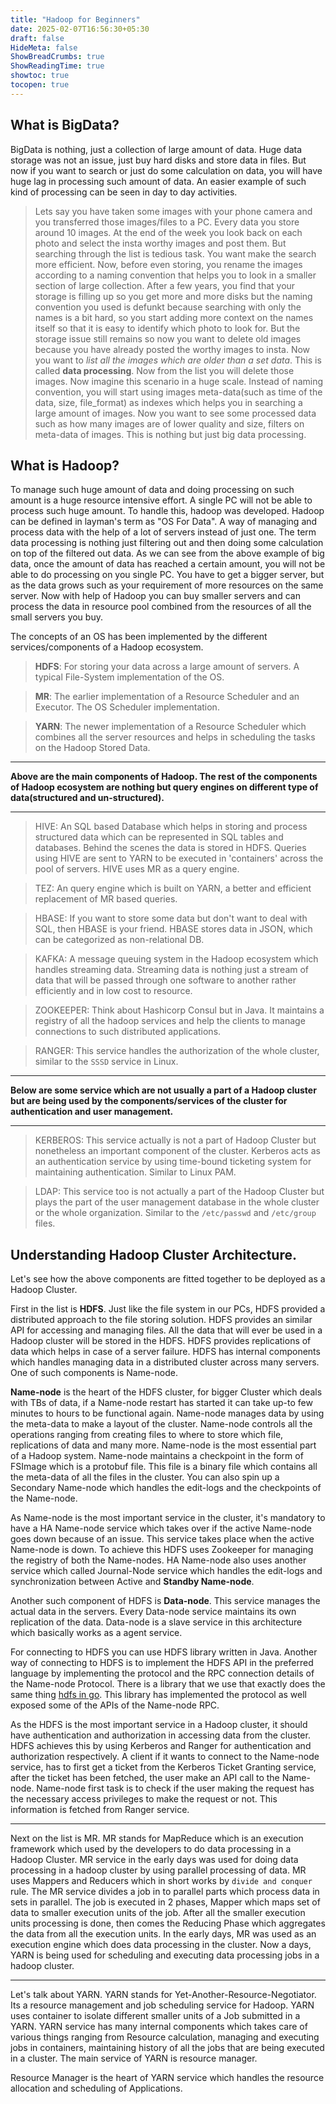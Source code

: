 ```yaml
---
title: "Hadoop for Beginners"
date: 2025-02-07T16:56:30+05:30
draft: false
HideMeta: false
ShowBreadCrumbs: true
ShowReadingTime: true
showtoc: true
tocopen: true
---
```

## **What is BigData?**

BigData is nothing, just a collection of large amount of data. Huge data storage was not an issue, just buy hard disks and store data in files. But now if you want to search or just do some calculation on data, you will have huge lag in processing such amount of data. An easier example of such kind of processing can be seen in day to day activities.

> Lets say you have taken some images with your phone camera and you transferred those images/files to a PC. Every data you store around 10 images. At the end of the week you look back on each photo and select the insta worthy images and post them. But searching through the list is tedious task. You want make the search more efficient. Now, before even storing, you rename the images according to a naming convention that helps you to look in a smaller section of large collection. After a few years, you find that your storage is filling up so you get more and more disks but the naming convention you used is defunkt because searching with only the names is a bit hard, so you start adding more context on the names itself so that it is easy to identify which photo to look for. But the storage issue still remains so now you want to delete old images because you have already posted the worthy images to insta. Now you want to _list all the images which are older than a set data_. This is called **data processing**. Now from the list you will delete those images.
Now imagine this scenario in a huge scale. Instead of naming convention, you will start using images meta-data(such as time of the data, size, file_format) as indexes which helps you in searching a large amount of images. Now you want to see some processed data such as how many images are of lower quality and size, filters on meta-data of images. This is nothing but just big data processing.


## **What is Hadoop?**

To manage such huge amount of data and doing processing on such amount is a huge resource intensive effort. A single PC will not be able to process such huge amount. To handle this, hadoop was developed.
Hadoop can be defined in layman's term as "OS For Data". A way of managing and process data with the help of a lot of servers instead of just one. The term data processing is nothing just filtering out and then doing some calculation on top of the filtered out data. As we can see from the above example of big data, once the amount of data has reached a certain amount, you will not be able to do processing on you single PC. You have to get a bigger server, but as the data grows such as your requirement of more resources on the same server. Now with help of Hadoop you can buy smaller servers and can process the data in resource pool combined from the resources of all the small servers you buy.

The concepts of an OS has been implemented by the different services/components of a Hadoop ecosystem.

> **HDFS**: For storing your data across a large amount of servers. A typical File-System implementation of the OS.

> **MR**: The earlier implementation of a Resource Scheduler and an Executor. The OS Scheduler implementation.

> **YARN**: The newer implementation of a Resource Scheduler which combines all the server resources and helps in scheduling the tasks on the Hadoop Stored Data.

---

**Above are the main components of Hadoop. The rest of the components of Hadoop ecosystem are nothing but query engines on different type of data(structured and un-structured).**

---

> HIVE: An SQL based Database which helps in storing and process structured data which can be represented in SQL tables and databases. Behind the scenes the data is stored in HDFS. Queries using HIVE are sent to YARN to be executed in 'containers' across the pool of servers. HIVE uses MR as a query engine.

> TEZ: An query engine which is built on YARN, a better and efficient replacement of MR based queries.

> HBASE: If you want to store some data but don't want to deal with SQL, then HBASE is your friend. HBASE stores data in JSON, which can be categorized as non-relational DB.

> KAFKA: A message queuing system in the Hadoop ecosystem which handles streaming data. Streaming data is nothing just a stream of data that will be passed through one software to another rather efficiently and in low cost to resource.

> ZOOKEEPER: Think about Hashicorp Consul but in Java. It maintains a registry of all the hadoop services and help the clients to manage connections to such distributed applications.

> RANGER: This service handles the authorization of the whole cluster, similar to the `SSSD` service in Linux.

---

**Below are some service which are not usually a part of a Hadoop cluster but are being used by the components/services of the cluster for authentication and user management.**

---


> KERBEROS: This service actually is not a part of Hadoop Cluster but nonetheless an important component of the cluster. Kerberos acts as an authentication service by using time-bound ticketing system for maintaining authentication. Similar to Linux PAM.

> LDAP: This service too is not actually a part of the Hadoop Cluster but plays the part of the user management database in the whole cluster or the whole organization. Similar to the `/etc/passwd` and `/etc/group` files.


## Understanding Hadoop Cluster Architecture.

Let's see how the above components are fitted together to be deployed as a Hadoop Cluster.

First in the list is **HDFS**. Just like the file system in our PCs, HDFS provided a distributed approach to the file storing solution. HDFS provides an similar API for accessing and managing files. All the data that will ever be used in a Hadoop cluster will be stored in the HDFS. HDFS provides replications of data which helps in case of a server failure.  HDFS has internal components which handles managing data in a distributed cluster across many servers. One of such components is Name-node.

**Name-node** is the heart of the HDFS cluster, for bigger Cluster which deals with TBs of data, if a Name-node restart has started it can take up-to few minutes to hours to be functional again. Name-node manages data by using the meta-data to make a layout of the cluster. Name-node controls all the operations ranging from creating files to where to store which file, replications of data and many more. Name-node is the most essential part of a Hadoop system. Name-node maintains a checkpoint in the form of FSImage which is a protobuf file. This file is a binary file which contains all the meta-data of all the files in the cluster. You can also spin up a Secondary Name-node which handles the edit-logs and the checkpoints of the Name-node.

As Name-node is the most important service in the cluster, it's mandatory to have a HA Name-node service which takes over if the active Name-node goes down because of an issue. This service takes place when the active Name-node is down. To achieve this HDFS uses Zookeeper for managing the registry of both the Name-nodes. HA Name-node also uses another service which called Journal-Node service which handles the edit-logs and synchronization between Active and **Standby Name-node**.

Another such component of HDFS is **Data-node**. This service manages the actual data in the servers. Every Data-node service maintains its own replication of the data. Data-node is a slave service in this architecture which basically works as a agent service.

For connecting to HDFS you can use HDFS library written in Java. Another way of connecting to HDFS is to implement the HDFS API in the preferred language by implementing the protocol and the RPC connection details of the Name-node Protocol. There is a library that we use that exactly does the same thing [hdfs in go](https://github.com/colinmarc/hdfs). This library has implemented the protocol as well exposed some of the APIs of the Name-node RPC.

As the HDFS is the most important service in a Hadoop cluster, it should have authentication and authorization in accessing data from the cluster. HDFS achieves this by using Kerberos and Ranger for authentication and authorization respectively. A client if it wants to connect to the Name-node service, has to first get a ticket from the Kerberos Ticket Granting service, after the ticket has been fetched, the user make an API call to the Name-node. Name-node first task is to check if the user making the request has the necessary access privileges to make the request or not. This information is fetched from Ranger service.

---

Next on the list is MR. MR stands for MapReduce which is an execution framework which used by the developers to do data processing in a Hadoop Cluster. MR service in the early days was used for doing data processing in a hadoop cluster by using parallel processing of data. MR uses Mappers and Reducers which in short works by `divide and conquer` rule. The MR service divides a job in to parallel parts which process data in sets in parallel. The job is executed in 2 phases, Mapper which maps set of data to smaller execution units of the job. After all the smaller execution units processing is done, then comes the Reducing Phase which aggregates the data from all the execution units. In the early days, MR was used as an execution engine which does data processing in the cluster. Now a days, YARN is being used for scheduling and executing data processing jobs in a hadoop cluster.

---

Let's talk about YARN. YARN stands for Yet-Another-Resource-Negotiator. Its a resource management and job scheduling service for Hadoop.
YARN uses container to isolate different smaller units of a Job submitted in a YARN. YARN service has many internal components which takes care of various things ranging from Resource calculation, managing and executing jobs in containers, maintaining history of all the jobs that are being executed in a cluster. The main service of YARN is resource manager.

Resource Manager is the heart of YARN service which handles the resource allocation and scheduling of Applications.
